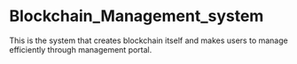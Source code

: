 # Blockchain_Management_system
This is the system that creates blockchain itself and makes users to manage efficiently through management portal.
